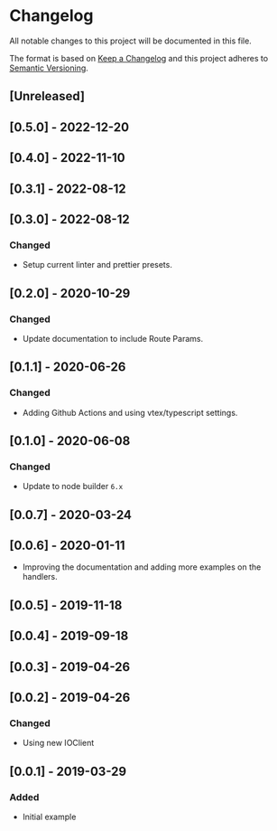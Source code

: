 # Changelog

All notable changes to this project will be documented in this file.

The format is based on [Keep a Changelog](http://keepachangelog.com/en/1.0.0/)
and this project adheres to [Semantic Versioning](http://semver.org/spec/v2.0.0.html).

## [Unreleased]

## [0.5.0] - 2022-12-20

## [0.4.0] - 2022-11-10

## [0.3.1] - 2022-08-12

## [0.3.0] - 2022-08-12
### Changed
- Setup current linter and prettier presets.

## [0.2.0] - 2020-10-29
### Changed 
- Update documentation to include Route Params.

## [0.1.1] - 2020-06-26
### Changed
- Adding Github Actions and using vtex/typescript settings.

## [0.1.0] - 2020-06-08
### Changed
- Update to node builder `6.x`

## [0.0.7] - 2020-03-24

## [0.0.6] - 2020-01-11
- Improving the documentation and adding more examples on the handlers.

## [0.0.5] - 2019-11-18

## [0.0.4] - 2019-09-18

## [0.0.3] - 2019-04-26

## [0.0.2] - 2019-04-26

### Changed
- Using new IOClient

## [0.0.1] - 2019-03-29

### Added
- Initial example
